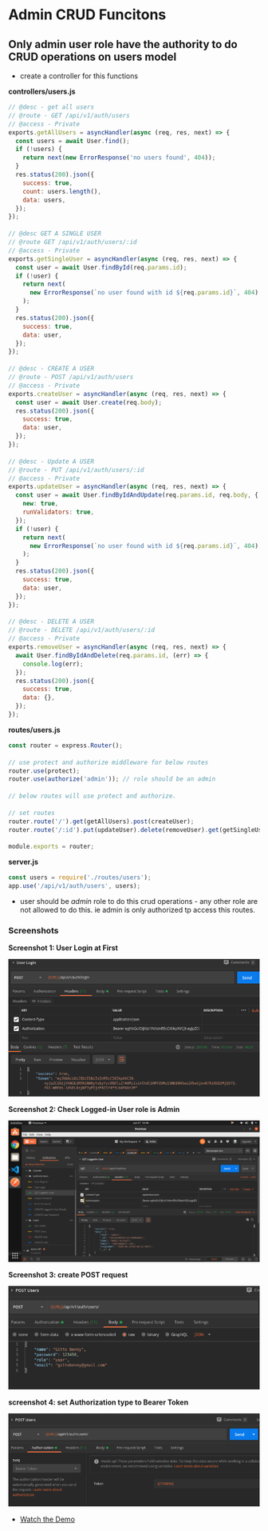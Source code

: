 # Admin CRUD Funcitons

## Only admin user role have the authority to do CRUD operations on users model

- create a controller for this functions

**controllers/users.js**

```javascript
// @desc - get all users
// @route - GET /api/v1/auth/users
// @access - Private
exports.getAllUsers = asyncHandler(async (req, res, next) => {
  const users = await User.find();
  if (!users) {
    return next(new ErrorResponse('no users found', 404));
  }
  res.status(200).json({
    success: true,
    count: users.length(),
    data: users,
  });
});

// @desc GET A SINGLE USER
// @route GET /api/v1/auth/users/:id
// @access - Private
exports.getSingleUser = asyncHandler(async (req, res, next) => {
  const user = await User.findById(req.params.id);
  if (!user) {
    return next(
      new ErrorResponse(`no user found with id ${req.params.id}`, 404)
    );
  }
  res.status(200).json({
    success: true,
    data: user,
  });
});

// @desc - CREATE A USER
// @route - POST /api/v1/auth/users
// @access - Private
exports.createUser = asyncHandler(async (req, res, next) => {
  const user = await User.create(req.body);
  res.status(200).json({
    success: true,
    data: user,
  });
});

// @desc - Update A USER
// @route - PUT /api/v1/auth/users/:id
// @access - Private
exports.updateUser = asyncHandler(async (req, res, next) => {
  const user = await User.findByIdAndUpdate(req.params.id, req.body, {
    new: true,
    runValidators: true,
  });
  if (!user) {
    return next(
      new ErrorResponse(`no user found with id ${req.params.id}`, 404)
    );
  }
  res.status(200).json({
    success: true,
    data: user,
  });
});

// @desc - DELETE A USER
// @route - DELETE /api/v1/auth/users/:id
// @access - Private
exports.removeUser = asyncHandler(async (req, res, next) => {
  await User.findByIdAndDelete(req.params.id, (err) => {
    console.log(err);
  });
  res.status(200).json({
    success: true,
    data: {},
  });
});
```

**routes/users.js**

```javascript
const router = express.Router();

// use protect and authorize middleware for below routes
router.use(protect);
router.use(authorize('admin')); // role should be an admin

// below routes will use protect and authorize.

// set routes
router.route('/').get(getAllUsers).post(createUser);
router.route('/:id').put(updateUser).delete(removeUser).get(getSingleUser);

module.exports = router;
```

**server.js**

```javascript
const users = require('./routes/users');
app.use('/api/v1/auth/users', users);
```

- user should be _admin_ role to do this crud operations - any other role are not allowed to do this. ie admin is only authorized tp access this routes.

### Screenshots

**Screenshot 1: User Login at First**

![image](./screenshots/postman_28.png 'image')

**Screenshot 2: Check Logged-in User role is Admin**

![image](./screenshots/postman_29.png 'image')

**Screenshot 3: create POST request**

![image](./screenshots/postman_25.png 'image')

**screenshot 4: set Authorization type to Bearer Token**

![image](./screenshots/postman_26.png 'image')

- [Watch the Demo](https://youtu.be/FNQ2CBtir2o)
